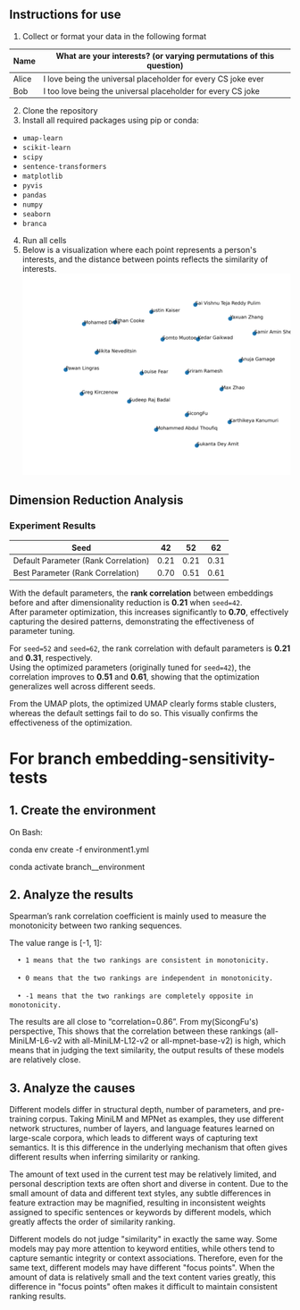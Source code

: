 ## Instructions for use

1. Collect or format your data in the following format

| Name  | What are your interests? (or varying permutations of this question) |
| ----- | ------------------------------------------------------------------- |
| Alice | I love being the universal placeholder for every CS joke ever       |
| Bob   | I too love being the universal placeholder for every CS joke        |

2. Clone the repository
3. Install all required packages using pip or conda:

- `umap-learn`
- `scikit-learn`
- `scipy`
- `sentence-transformers`
- `matplotlib`
- `pyvis`
- `pandas`
- `numpy`
- `seaborn`
- `branca`

4. Run all cells
5. Below is a visualization where each point represents a person's interests, and the distance between points reflects the similarity of interests.
   ![visualization](visualization.png)


## Dimension Reduction Analysis

### Experiment Results

| Seed  | 42   | 52   | 62   |
|-------|------|------|------|
| Default Parameter (Rank Correlation) | 0.21 | 0.21 | 0.31 |
| Best Parameter (Rank Correlation)    | 0.70 | 0.51 | 0.61 |

With the default parameters, the **rank correlation** between embeddings before and after dimensionality reduction is **0.21** when `seed=42`.  
After parameter optimization, this increases significantly to **0.70**, effectively capturing the desired patterns, demonstrating the effectiveness of parameter tuning.

For `seed=52` and `seed=62`, the rank correlation with default parameters is **0.21** and **0.31**, respectively.  
Using the optimized parameters (originally tuned for `seed=42`), the correlation improves to **0.51** and **0.61**, showing that the optimization generalizes well across different seeds.

From the UMAP plots, the optimized UMAP clearly forms stable clusters, whereas the default settings fail to do so. This visually confirms the effectiveness of the optimization.

# For branch embedding-sensitivity-tests

## 1. Create the environment

   On Bash:

   conda env create -f environment1.yml

   conda activate branch__environment 

## 2. Analyze the results

   Spearman’s rank correlation coefficient is mainly used to measure the monotonicity between two ranking sequences.

   The value range is [-1, 1]:
      
      • 1 means that the two rankings are consistent in monotonicity.

      • 0 means that the two rankings are independent in monotonicity.

      • -1 means that the two rankings are completely opposite in monotonicity.

   The results are all close to “correlation=0.86”. From my(SicongFu's) perspective, This shows that the correlation between these rankings (all-MiniLM-L6-v2 with all-MiniLM-L12-v2 or all-mpnet-base-v2) is high, which means that in judging the text similarity, the output results of these models are relatively close.

## 3. Analyze the causes 

   Different models differ in structural depth, number of parameters, and pre-training corpus. Taking MiniLM and MPNet as examples, they use different network structures, number of layers, and language features learned on large-scale corpora, which leads to different ways of capturing text semantics. It is this difference in the underlying mechanism that often gives different results when inferring similarity or ranking.

   The amount of text used in the current test may be relatively limited, and personal description texts are often short and diverse in content. Due to the small amount of data and different text styles, any subtle differences in feature extraction may be magnified, resulting in inconsistent weights assigned to specific sentences or keywords by different models, which greatly affects the order of similarity ranking.

   Different models do not judge "similarity" in exactly the same way. Some models may pay more attention to keyword entities, while others tend to capture semantic integrity or context associations. Therefore, even for the same text, different models may have different "focus points". When the amount of data is relatively small and the text content varies greatly, this difference in "focus points" often makes it difficult to maintain consistent ranking results.
